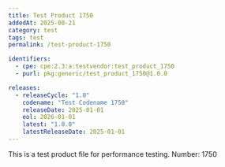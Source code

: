 ```yaml
---
title: Test Product 1750
addedAt: 2025-08-21
category: test
tags: test
permalink: /test-product-1750

identifiers:
  - cpe: cpe:2.3:a:testvendor:test_product_1750
  - purl: pkg:generic/test_product_1750@1.0.0

releases:
  - releaseCycle: "1.0"
    codename: "Test Codename 1750"
    releaseDate: 2025-01-01
    eol: 2026-01-01
    latest: "1.0.0"
    latestReleaseDate: 2025-01-01
---
```


This is a test product file for performance testing. Number: 1750
